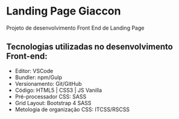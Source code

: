 # Landing Page Giaccon

Projeto de desenvolvimento Front End de Landing Page

## Tecnologias utilizadas no desenvolvimento Front-end:

* Editor: VSCode
* Bundler: npm/Gulp
* Versionamento: Git/GitHub
* Código: HTML5 | CSS3 | JS Vanilla
* Pré-processador CSS: SASS
* Grid Layout: Bootstrap 4 SASS
* Metologia de organização CSS: ITCSS/RSCSS